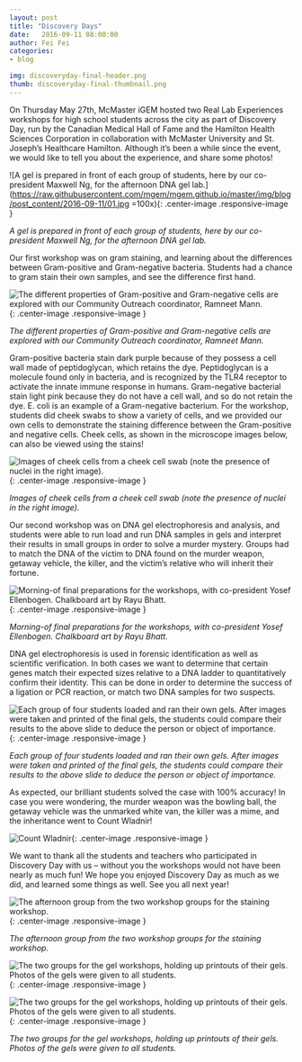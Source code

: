 ```yaml
---
layout: post
title: "Discovery Days"
date:   2016-09-11 08:00:00
author: Fei Fei
categories: 
- blog

img: discoveryday-final-header.png
thumb: discoveryday-final-thumbnail.png
---
```


On Thursday May 27th, McMaster iGEM hosted two Real Lab Experiences workshops for high school students across the city as part of Discovery Day, run by the Canadian Medical Hall of Fame and the Hamilton Health Sciences Corporation in collaboration with McMaster University and St. Joseph’s Healthcare Hamilton. Although it’s been a while since the event, we would like to tell you about the experience, and share some photos!

![A gel is prepared in front of each group of students, here by our co-president Maxwell Ng, for the afternoon DNA gel lab.](https://raw.githubusercontent.com/mgem/mgem.github.io/master/img/blog/post_content/2016-09-11/01.jpg =100x){: .center-image .responsive-image }

*A gel is prepared in front of each group of students, here by our co-president Maxwell Ng, for the afternoon DNA gel lab.*

Our first workshop was on gram staining, and learning about the differences between Gram-positive and Gram-negative bacteria. Students had a chance to gram stain their own samples, and see the difference first hand. 

![The different properties of Gram-positive and Gram-negative cells are explored with our Community Outreach coordinator, Ramneet Mann.](https://raw.githubusercontent.com/mgem/mgem.github.io/master/img/blog/post_content/2016-09-11/02.jpg){: .center-image .responsive-image }

*The different properties of Gram-positive and Gram-negative cells are explored with our Community Outreach coordinator, Ramneet Mann.*

Gram-positive bacteria stain dark purple because of they possess a cell wall made of peptidoglycan, which retains the dye. Peptidoglycan is a molecule found only in bacteria, and is recognized by the TLR4 receptor to activate the innate immune response in humans. Gram-negative bacterial stain light pink because they do not have a cell wall, and so do not retain the dye. E. coli is an example of a Gram-negative bacterium. For the workshop, students did cheek swabs to show a variety of cells, and we provided our own cells to demonstrate the staining difference between the Gram-positive and negative cells. Cheek cells, as shown in the microscope images below, can also be viewed using the stains!

![Images of cheek cells from a cheek cell swab (note the presence of nuclei in the right image).](https://raw.githubusercontent.com/mgem/mgem.github.io/master/img/blog/post_content/2016-09-11/03.jpg){: .center-image .responsive-image }

*Images of cheek cells from a cheek cell swab (note the presence of nuclei in the right image).*

Our second workshop was on DNA gel electrophoresis and analysis, and students were able to run load and run DNA samples in gels and interpret their results in small groups in order to solve a murder mystery. Groups had to match the DNA of the victim to DNA found on the murder weapon, getaway vehicle, the killer, and the victim’s relative who will inherit their fortune.

![Morning-of final preparations for the workshops, with co-president Yosef Ellenbogen. Chalkboard art by Rayu Bhatt.](https://raw.githubusercontent.com/mgem/mgem.github.io/master/img/blog/post_content/2016-09-11/04.jpg){: .center-image .responsive-image }

*Morning-of final preparations for the workshops, with co-president Yosef Ellenbogen. Chalkboard art by Rayu Bhatt.*

DNA gel electrophoresis is used in forensic identification as well as scientific verification. In both cases we want to determine that certain genes match their expected sizes relative to a DNA ladder to quantitatively confirm their identity. This can be done in order to determine the success of a ligation or PCR reaction, or match two DNA samples for two suspects.

![Each group of four students loaded and ran their own gels. After images were taken and printed of the final gels, the students could compare their results to the above slide to deduce the person or object of importance.](https://raw.githubusercontent.com/mgem/mgem.github.io/master/img/blog/post_content/2016-09-11/05.jpg){: .center-image .responsive-image }

*Each group of four students loaded and ran their own gels. After images were taken and printed of the final gels, the students could compare their results to the above slide to deduce the person or object of importance.*

As expected, our brilliant students solved the case with 100% accuracy! In case you were wondering, the murder weapon was the bowling ball, the getaway vehicle was the unmarked white van, the killer was a mime, and the inheritance went to Count Wladnir!

![Count Wladnir](https://raw.githubusercontent.com/mgem/mgem.github.io/master/img/blog/post_content/2016-09-11/06.jpg){: .center-image .responsive-image }

We want to thank all the students and teachers who participated in Discovery Day with us – without you the workshops would not have been nearly as much fun! We hope you enjoyed Discovery Day as much as we did, and learned some things as well. See you all next year!

![The afternoon group from the two workshop groups for the staining workshop.](https://raw.githubusercontent.com/mgem/mgem.github.io/master/img/blog/post_content/2016-09-11/07.jpg){: .center-image .responsive-image }

*The afternoon group from the two workshop groups for the staining workshop.*

![The two groups for the gel workshops, holding up printouts of their gels. Photos of the gels were given to all students.](https://raw.githubusercontent.com/mgem/mgem.github.io/master/img/blog/post_content/2016-09-11/08.jpg){: .center-image .responsive-image }

![The two groups for the gel workshops, holding up printouts of their gels. Photos of the gels were given to all students.](https://raw.githubusercontent.com/mgem/mgem.github.io/master/img/blog/post_content/2016-09-11/09.jpg){: .center-image .responsive-image }

*The two groups for the gel workshops, holding up printouts of their gels. Photos of the gels were given to all students.*